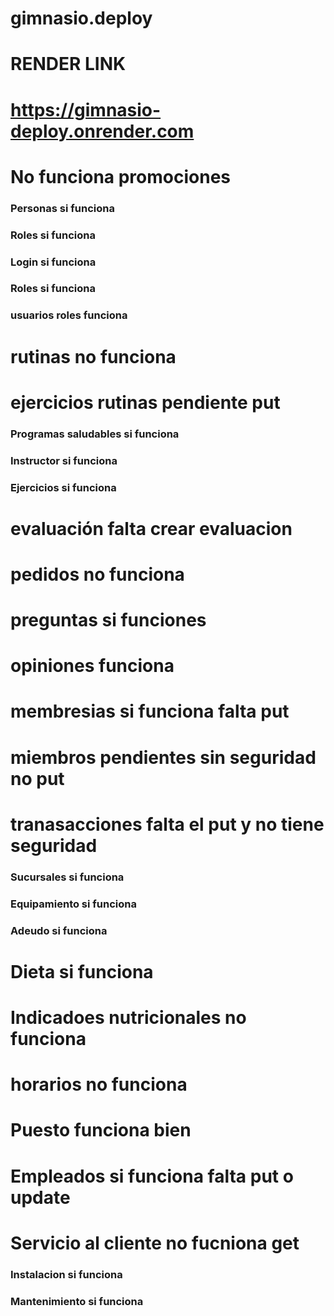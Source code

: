 # gimnasio.deploy

# RENDER LINK
# https://gimnasio-deploy.onrender.com

# No funciona promociones
### Personas si funciona
### Roles si funciona
### Login si funciona
### Roles si funciona
### usuarios roles funciona
# rutinas no funciona
# ejercicios rutinas pendiente put
### Programas saludables si funciona
### Instructor si funciona
### Ejercicios si funciona
# evaluación falta crear evaluacion
# pedidos no funciona
# preguntas si funciones
# opiniones funciona
# membresias si funciona falta put
# miembros pendientes sin seguridad no put
# tranasacciones falta el put y no tiene seguridad
### Sucursales si funciona
### Equipamiento si funciona
### Adeudo si funciona
# Dieta si funciona
# Indicadoes nutricionales no funciona
# horarios no funciona
# Puesto funciona bien
# 
# Empleados si funciona falta put o update
# Servicio al cliente no fucniona get
### Instalacion si funciona
### Mantenimiento si funciona
